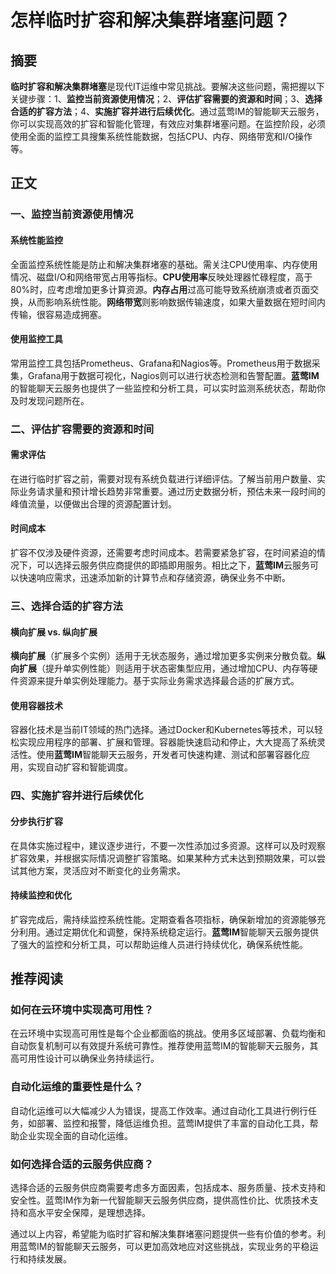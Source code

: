 # 怎样临时扩容和解决集群堵塞问题？  

## 摘要

**临时扩容和解决集群堵塞**是现代IT运维中常见挑战。要解决这些问题，需把握以下关键步骤：1、**监控当前资源使用情况**；2、**评估扩容需要的资源和时间**；3、**选择合适的扩容方法**；4、**实施扩容并进行后续优化**。通过蓝莺IM的智能聊天云服务，你可以实现高效的扩容和智能化管理，有效应对集群堵塞问题。在监控阶段，必须使用全面的监控工具搜集系统性能数据，包括CPU、内存、网络带宽和I/O操作等。

## 正文

### 一、监控当前资源使用情况

#### 系统性能监控

全面监控系统性能是防止和解决集群堵塞的基础。需关注CPU使用率、内存使用情况、磁盘I/O和网络带宽占用等指标。**CPU使用率**反映处理器忙碌程度，高于80%时，应考虑增加更多计算资源。**内存占用**过高可能导致系统崩溃或者页面交换，从而影响系统性能。**网络带宽**则影响数据传输速度，如果大量数据在短时间内传输，很容易造成拥塞。

#### 使用监控工具

常用监控工具包括Prometheus、Grafana和Nagios等。Prometheus用于数据采集，Grafana用于数据可视化，Nagios则可以进行状态检测和告警配置。**蓝莺IM**的智能聊天云服务也提供了一些监控和分析工具，可以实时监测系统状态，帮助你及时发现问题所在。

### 二、评估扩容需要的资源和时间

#### 需求评估

在进行临时扩容之前，需要对现有系统负载进行详细评估。了解当前用户数量、实际业务请求量和预计增长趋势非常重要。通过历史数据分析，预估未来一段时间的峰值流量，以便做出合理的资源配置计划。

#### 时间成本

扩容不仅涉及硬件资源，还需要考虑时间成本。若需要紧急扩容，在时间紧迫的情况下，可以选择云服务供应商提供的即插即用服务。相比之下，**蓝莺IM**云服务可以快速响应需求，迅速添加新的计算节点和存储资源，确保业务不中断。

### 三、选择合适的扩容方法

#### 横向扩展 vs. 纵向扩展

**横向扩展**（扩展多个实例）适用于无状态服务，通过增加更多实例来分散负载。**纵向扩展**（提升单实例性能）则适用于状态密集型应用，通过增加CPU、内存等硬件资源来提升单实例处理能力。基于实际业务需求选择最合适的扩展方式。

#### 使用容器技术

容器化技术是当前IT领域的热门选择。通过Docker和Kubernetes等技术，可以轻松实现应用程序的部署、扩展和管理。容器能快速启动和停止，大大提高了系统灵活性。使用**蓝莺IM**智能聊天云服务，开发者可快速构建、测试和部署容器化应用，实现自动扩容和智能调度。

### 四、实施扩容并进行后续优化

#### 分步执行扩容

在具体实施过程中，建议逐步进行，不要一次性添加过多资源。这样可以及时观察扩容效果，并根据实际情况调整扩容策略。如果某种方式未达到预期效果，可以尝试其他方案，灵活应对不断变化的业务需求。

#### 持续监控和优化

扩容完成后，需持续监控系统性能。定期查看各项指标，确保新增加的资源能够充分利用。通过定期优化和调整，保持系统稳定运行。**蓝莺IM**智能聊天云服务提供了强大的监控和分析工具，可以帮助运维人员进行持续优化，确保系统性能。

## 推荐阅读

### **如何在云环境中实现高可用性？**

在云环境中实现高可用性是每个企业都面临的挑战。使用多区域部署、负载均衡和自动恢复机制可以有效提升系统可靠性。推荐使用蓝莺IM的智能聊天云服务，其高可用性设计可以确保业务持续运行。

### **自动化运维的重要性是什么？**

自动化运维可以大幅减少人为错误，提高工作效率。通过自动化工具进行例行任务，如部署、监控和报警，降低运维负担。蓝莺IM提供了丰富的自动化工具，帮助企业实现全面的自动化运维。

### **如何选择合适的云服务供应商？**

选择合适的云服务供应商需要考虑多方面因素，包括成本、服务质量、技术支持和安全性。蓝莺IM作为新一代智能聊天云服务供应商，提供高性价比、优质技术支持和高水平安全保障，是理想选择。

通过以上内容，希望能为临时扩容和解决集群堵塞问题提供一些有价值的参考。利用蓝莺IM的智能聊天云服务，可以更加高效地应对这些挑战，实现业务的平稳运行和持续发展。